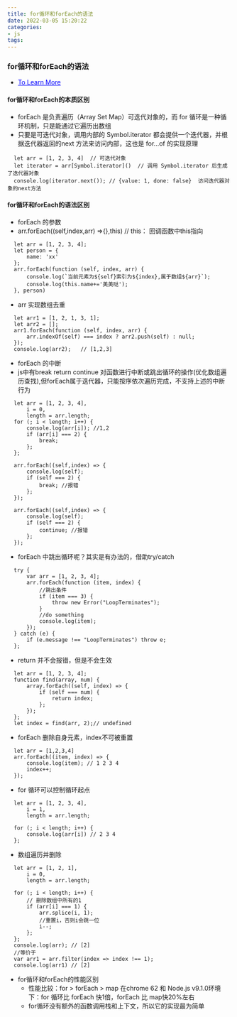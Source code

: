 ```yaml
---
title: for循环和forEach的语法
date: 2022-03-05 15:20:22
categories:
- js
tags:
---
```


### for循环和forEach的语法
* <a href="https://mp.weixin.qq.com/s/9UR22JFovfJegmhhUPMjdg" style="color: blue;">To Learn More</a> 

#### for循环和forEach的本质区别
* forEach 是负责遍历（Array Set Map）可迭代对象的，而 for 循环是一种循环机制，只是能通过它遍历出数组
* 只要是可迭代对象，调用内部的 Symbol.iterator 都会提供一个迭代器，并根据迭代器返回的next 方法来访问内部，这也是 for...of 的实现原理

```
  let arr = [1, 2, 3, 4]  // 可迭代对象
  let iterator = arr[Symbol.iterator]()  // 调用 Symbol.iterator 后生成了迭代器对象
  console.log(iterator.next()); // {value: 1, done: false}  访问迭代器对象的next方法
```

#### for循环和forEach的语法区别
* forEach 的参数
* arr.forEach((self,index,arr) =>{},this) // this： 回调函数中this指向
```
  let arr = [1, 2, 3, 4];
  let person = {
      name: 'xx'
  };
  arr.forEach(function (self, index, arr) {
      console.log(`当前元素为${self}索引为${index},属于数组${arr}`);
      console.log(this.name+='美美哒');
  }, person)

```
* arr 实现数组去重
```
  let arr1 = [1, 2, 1, 3, 1];
  let arr2 = [];
  arr1.forEach(function (self, index, arr) {
      arr.indexOf(self) === index ? arr2.push(self) : null;
  });
  console.log(arr2);   // [1,2,3]

```

* forEach 的中断
* js中有break return continue 对函数进行中断或跳出循环的操作(优化数组遍历查找),但forEach属于迭代器，只能按序依次遍历完成，不支持上述的中断行为
```
  let arr = [1, 2, 3, 4],
      i = 0,
      length = arr.length;
  for (; i < length; i++) {
      console.log(arr[i]); //1,2
      if (arr[i] === 2) {
          break;
      };
  };

  arr.forEach((self,index) => {
      console.log(self);
      if (self === 2) {
          break; //报错
      };
  });

  arr.forEach((self,index) => {
      console.log(self);
      if (self === 2) {
          continue; //报错
      };
  });
```
*  forEach 中跳出循环呢？其实是有办法的，借助try/catch
```
  try {
      var arr = [1, 2, 3, 4];
      arr.forEach(function (item, index) {
          //跳出条件
          if (item === 3) {
              throw new Error("LoopTerminates");
          }
          //do something
          console.log(item);
      });
  } catch (e) {
      if (e.message !== "LoopTerminates") throw e;
  };
```
* return 并不会报错，但是不会生效
```
  let arr = [1, 2, 3, 4];
  function find(array, num) {
      array.forEach((self, index) => {
          if (self === num) {
              return index;
          };
      });
  };
  let index = find(arr, 2);// undefined
```

* forEach 删除自身元素，index不可被重置
```
  let arr = [1,2,3,4]
  arr.forEach((item, index) => {
      console.log(item); // 1 2 3 4
      index++;
  });
```

* for 循环可以控制循环起点
```
  let arr = [1, 2, 3, 4],
      i = 1,
      length = arr.length;

  for (; i < length; i++) {
      console.log(arr[i]) // 2 3 4
  };
```
* 数组遍历并删除
```
  let arr = [1, 2, 1],
      i = 0,
      length = arr.length;

  for (; i < length; i++) {
      // 删除数组中所有的1
      if (arr[i] === 1) {
          arr.splice(i, 1);
          //重置i，否则i会跳一位
          i--;
      };
  };
  console.log(arr); // [2]
  //等价于
  var arr1 = arr.filter(index => index !== 1);
  console.log(arr1) // [2]
```

* for循环和forEach的性能区别
  * 性能比较：for > forEach > map 在chrome 62 和 Node.js v9.1.0环境下：for 循环比 forEach 快1倍，forEach 比 map快20%左右
  * for循环没有额外的函数调用栈和上下文，所以它的实现最为简单

